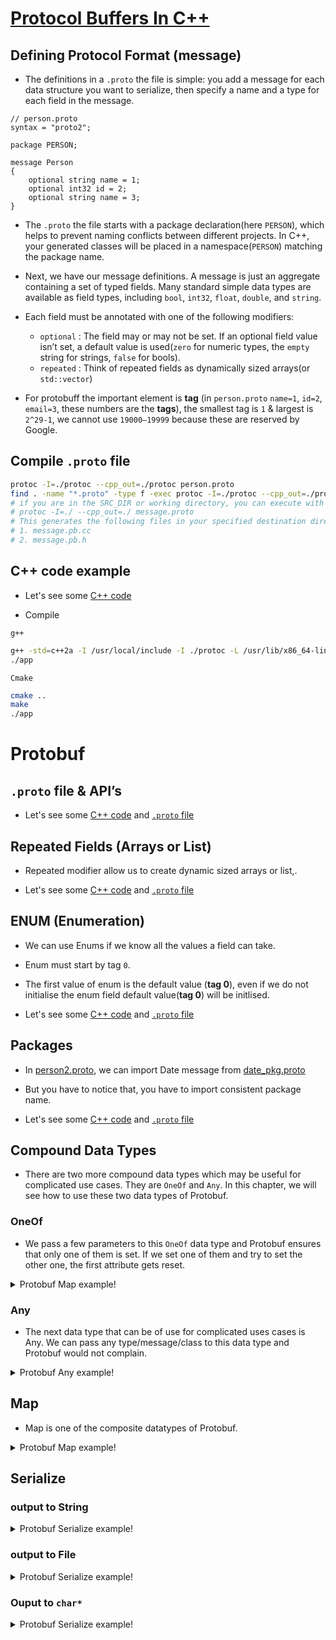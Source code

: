 # [Protocol Buffers In C++](https://medium.com/geekculture/protocol-buffers-in-c-d60865ae7782)

## Defining Protocol Format (message)

- The definitions in a `.proto` the file is simple: you add a message for each data structure you want to serialize, then specify a name and a type for each field in the message.

```
// person.proto
syntax = "proto2";

package PERSON;

message Person
{
    optional string name = 1;
    optional int32 id = 2;
    optional string name = 3;
}
```

- The `.proto` the file starts with a package declaration(here `PERSON`), which helps to prevent naming conflicts between different projects. In C++, your generated classes will be placed in a namespace(`PERSON`) matching the package name.

- Next, we have our message definitions. A message is just an aggregate containing a set of typed fields. Many standard simple data types are available as field types, including `bool`, `int32`, `float`, `double`, and `string`.

- Each field must be annotated with one of the following modifiers:

    - `optional` : The field may or may not be set. If an optional field value isn’t set, a default value is used(`zero` for numeric types, the `empty` string for strings, `false` for bools).
    - `repeated` : Think of repeated fields as dynamically sized arrays(or `std::vector`)

- For protobuff the important element is **tag** (in `person.proto` `name=1`, `id=2`, `email=3`, these numbers are the **tags**), the smallest tag is `1` & largest is `2^29-1`, we cannot use `19000–19999` because these are reserved by Google.

## Compile `.proto` file

```bash
protoc -I=./protoc --cpp_out=./protoc person.proto
find . -name "*.proto" -type f -exec protoc -I=./protoc --cpp_out=./protoc {} \;
# if you are in the SRC_DIR or working directory, you can execute with fallowing cmd.
# protoc -I=./ --cpp_out=./ message.proto
# This generates the following files in your specified destination directory:
# 1. message.pb.cc
# 2. message.pb.h
```

## C++ code example

- Let's see some [C++ code](main.cpp#L26)

- Compile

`g++`

```bash
g++ -std=c++2a -I /usr/local/include -I ./protoc -L /usr/lib/x86_64-linux-gnu/ main.cpp ./protoc/message.pb.cc -lprotobuf -pthread -o app
./app
```

`Cmake`

```bash
cmake ..
make
./app
```

# Protobuf

## `.proto` file & API’s

- Let's see some [C++ code](main.cpp#L26) and [`.proto` file](protoc/person.proto)

## Repeated Fields (Arrays or List)

- Repeated modifier allow us to create dynamic sized arrays or list,.

- Let's see some [C++ code](main.cpp#L62) and [`.proto` file](protoc/address_book.proto)

## ENUM (Enumeration)

- We can use Enums if we know all the values a field can take.

- Enum must start by tag `0`.

- The first value of enum is the default value (**tag 0**), even if we do not initialise the enum field default value(**tag 0**) will be initlised.

- Let's see some [C++ code](main.cpp#L113) and [`.proto` file](protoc/phone_type.proto)

## Packages

- In [person2.proto](protoc/person2.proto), we can import Date message from [date_pkg.proto](protoc/date_pkg.proto)

- But you have to notice that, you have to import consistent package name.

- Let's see some [C++ code](main.cpp#L131) and [`.proto` file](protoc/person2.proto)

## Compound Data Types

- There are two more compound data types which may be useful for complicated use cases. They are `OneOf` and `Any`. In this chapter, we will see how to use these two data types of Protobuf.

### OneOf

- We pass a few parameters to this `OneOf` data type and Protobuf ensures that only one of them is set. If we set one of them and try to set the other one, the first attribute gets reset.

<details>
    <summary>Protobuf Map example!</summary>

```c++
syntax = "proto3";
package theater;

message Theater
{
    string name = 1;
    string address = 2;
    
    repeated google.protobuf.Any peopleInside = 3;
    
    oneof availableEmployees
    {
        int32 count = 4;
        string errorLog = 5;
    }
}
```

```
name: "SilverScreen"
peopleInside {
    type_url: "type.googleapis.com/theater.Employee"
    value: "\n\004John"
}
peopleInside {
    type_url: "type.googleapis.com/theater.Viewer"
    value: "\n\004Jane\020\036"
}
peopleInside {
    type_url: "type.googleapis.com/theater.Employee"
    value: "\n\005Simon"
}
peopleInside {
    type_url: "type.googleapis.com/theater.Viewer"
    value: "\n\006Janice\020\031"
}
```

</details>

### Any

- The next data type that can be of use for complicated uses cases is Any. We can pass any type/message/class to this data type and Protobuf would not complain.

<details>
    <summary>Protobuf Any example!</summary>

```c++
syntax = "proto3";
package theater;

import "google/protobuf/any.proto";

message Theater
{
    string name = 1;
    string address = 2;
    repeated google.protobuf.Any peopleInside = 3;
}

message Employee
{
    string name = 1;
    string address = 2;
}

message Viewer
{
    string name = 1;
    int32 age = 2;
    string sex = 3;
}
```

```
name: "SilverScreen"
peopleInside {
    type_url: "type.googleapis.com/theater.Employee"
    value: "\n\004John"
}
peopleInside {
    type_url: "type.googleapis.com/theater.Viewer"
    value: "\n\004Jane\020\036"
}
peopleInside {
    type_url: "type.googleapis.com/theater.Employee"
    value: "\n\005Simon"
}
peopleInside {
    type_url: "type.googleapis.com/theater.Viewer"
    value: "\n\006Janice\020\031"
}
```

</details>

## Map

- Map is one of the composite datatypes of Protobuf.

<details>
    <summary>Protobuf Map example!</summary>

```c++
syntax = "proto3";
package theater;

message Theater
{
    map<string, int32> movieTicketPrice = 9;
}
```

```
movieTicketPrice {
    key: "Avengers Endgame"
    value: 700
}
movieTicketPrice {
    key: "Captain America"
    value: 200
}
movieTicketPrice {
    key: "Wonder Woman 1984"
    value: 400
}
```
</details>

## Serialize

### output to String

<details>
    <summary>Protobuf Serialize example!</summary>

- Serialize

```c++
date::module::Person person = example4();
std::string data_string = person.SerializeAsString();
```

- Deserialize

```c++
date::module::Person person_from_string;
person_from_string.ParseFromString(data_string);
std::cout << "[ PARSE ][ FROM_STRING ]: " << person_from_string.DebugString() << std::endl;
```

</details>

### output to File

<details>
    <summary>Protobuf Serialize example!</summary>

- Serialize

```c++
date::module::Person person = example4();

// Write the new ::person back to disk.
std::fstream ofs_person("data.pb", std::ios::out | std::ios::trunc | std::ios::binary);
if (!person.SerializeToOstream(&ofs_person))
    std::cerr << "[ ERROR ] Failed to write ::person." << std::endl;
else
    std::cout << "[ OK ] Success to write ::person." << std::endl;

ofs_person.close();
```

- Deserialize

```c++
// Reads the entire ::person from a file and prints all the information inside.
// Read the existing ::person.
std::fstream ifs_person("data.pb", std::ios::in | std::ios::binary);
// std::ifstream ifs_person("data.pb");
date::module::Person person_stream;
if (!person_stream.ParseFromIstream(&ifs_person))
    std::cerr << "[ ERROR ] Failed to parse ::person." << std::endl;
else
    std::cout << "[ OK ] Success to parse ::person." << std::endl;

ifs_person.close();
std::cout << "[ PARSE ][ FROM_ISTREAM ]: " << person_stream.DebugString() << std::endl;
```

</details>

### Ouput to `char*`

<details>
    <summary>Protobuf Serialize example!</summary>

- Serialize

```c++
date::module::Person person = example4();

size_t size = person.ByteSizeLong();
void *buffer = malloc(size);
person.SerializeToArray(buffer, size);
```

```c++
std::ostringstream oss;
person.SerializeToOstream(&oss);
std::string text = oss.str();
const char *ctext = text.c_str();
```

- Deserialize

```c++
date::module::Person person_from_array;

person_from_array.ParseFromArray(buffer, size);
std::cout << "[ PARSE ][ FROM_ARRAY ]: " << person_from_array.DebugString() << std::endl;
```

```c++
std::string text2{ctext};
std::istringstream iss(text2);

date::module::Person person_stream;

if (!person_stream.ParseFromIstream(&iss))
    std::cerr << "[ ERROR ] Failed to parse ::person." << std::endl;
else
    std::cout << "[ OK ] Success to parse ::person." << std::endl;

std::cout << "[ PARSE ][ FROM_ISTREAM ]: " << person_stream.DebugString() << std::endl;
```

</details>
